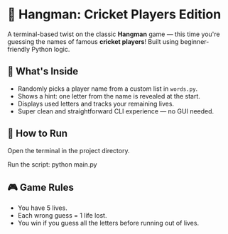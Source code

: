 # 🏏 Hangman: Cricket Players Edition 

A terminal-based twist on the classic **Hangman** game — this time you're guessing the names of famous **cricket players**! Built using beginner-friendly Python logic.

## 🌟 What's Inside

- Randomly picks a player name from a custom list in `words.py`.
- Shows a hint: one letter from the name is revealed at the start.
- Displays used letters and tracks your remaining lives.
- Super clean and straightforward CLI experience — no GUI needed.


## 🚀 How to Run
Open the terminal in the project directory.

Run the script:
  python main.py


## 🎮 Game Rules
- You have 5 lives.
- Each wrong guess = 1 life lost.
- You win if you guess all the letters before running out of lives.
